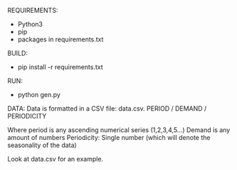 REQUIREMENTS:
-  Python3
-  pip 
-  packages in requirements.txt

BUILD:
-  pip install -r requirements.txt

RUN:
-  python gen.py

DATA:
Data is formatted in a CSV file: data.csv.
PERIOD / DEMAND / PERIODICITY

Where period is any ascending numerical series (1,2,3,4,5...)
Demand is any amount of numbers
Periodicity: Single number (which will denote the seasonality of the data)

Look at data.csv for an example.
